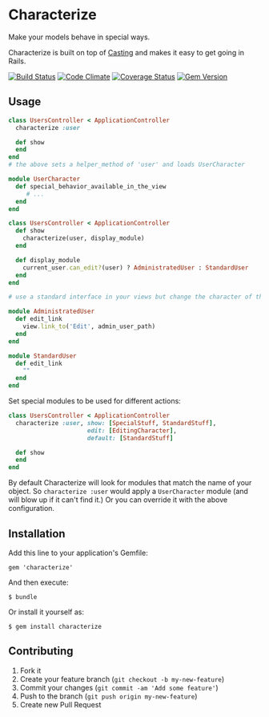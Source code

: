 # Characterize

Make your models behave in special ways.

Characterize is built on top of [Casting](https://github.com/saturnflyer/casting) and makes it easy to get going in Rails.

[![Build Status](https://travis-ci.org/saturnflyer/characterize.png?branch=master)](https://travis-ci.org/saturnflyer/characterize)
[![Code Climate](https://codeclimate.com/github/saturnflyer/characterize.png)](https://codeclimate.com/github/saturnflyer/characterize)
[![Coverage Status](https://coveralls.io/repos/saturnflyer/characterize/badge.png)](https://coveralls.io/r/saturnflyer/characterize)
[![Gem Version](https://badge.fury.io/rb/characterize.png)](http://badge.fury.io/rb/characterize)


## Usage

```ruby
class UsersController < ApplicationController
  characterize :user

  def show
  end
end
# the above sets a helper_method of 'user' and loads UserCharacter

module UserCharacter
  def special_behavior_available_in_the_view
     # ...
  end
end

class UsersController < ApplicationController
  def show
    characterize(user, display_module)
  end

  def display_module
    current_user.can_edit?(user) ? AdministratedUser : StandardUser
  end
end

# use a standard interface in your views but change the character of the object

module AdministratedUser
  def edit_link
    view.link_to('Edit', admin_user_path)
  end
end

module StandardUser
  def edit_link
    ""
  end
end
```

Set special modules to be used for different actions:

```ruby
class UsersController < ApplicationController
  characterize :user, show: [SpecialStuff, StandardStuff],
                      edit: [EditingCharacter],
                      default: [StandardStuff]

  def show
  end
end
```

By default Characterize will look for modules that match the name of your object. So `characterize :user` would apply a `UserCharacter` module (and will blow up if it can't find it.) Or you can override it with the above configuration.

## Installation

Add this line to your application's Gemfile:

    gem 'characterize'

And then execute:

    $ bundle

Or install it yourself as:

    $ gem install characterize

## Contributing

1. Fork it
2. Create your feature branch (`git checkout -b my-new-feature`)
3. Commit your changes (`git commit -am 'Add some feature'`)
4. Push to the branch (`git push origin my-new-feature`)
5. Create new Pull Request
